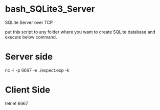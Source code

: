 # bash_SQLite3_Server
SQLite Server over TCP


put this script to any folder where you want to create SQLite database and execute below command.

# Server side
nc -l -p 6667 -e ./expect.exp -k

# Client Side
telnet <remote ip> 6667

